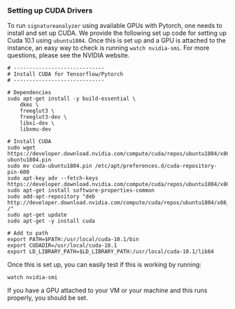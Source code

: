 ### Setting up CUDA Drivers

To run `signatureanalyzer` using available GPUs with Pytorch, one needs to install and set up CUDA. We provide the following set up code for setting up Cuda 10.1 using `ubuntu1804`. Once this is set up and a GPU is attached to the instance, an easy way to check is running `watch nvidia-smi`. For more questions, please see the NVIDIA website.

```
# -----------------------------
# Install CUDA for Tensorflow/Pytorch
# -----------------------------

# Dependencies
sudo apt-get install -y build-essential \
    dkms \
    freeglut3 \
    freeglut3-dev \
    libxi-dev \
    libxmu-dev

# Install CUDA
sudo wget https://developer.download.nvidia.com/compute/cuda/repos/ubuntu1804/x86_64/cuda-ubuntu1804.pin
sudo mv cuda-ubuntu1804.pin /etc/apt/preferences.d/cuda-repository-pin-600
sudo apt-key adv --fetch-keys https://developer.download.nvidia.com/compute/cuda/repos/ubuntu1804/x86_64/7fa2af80.pub
sudo apt-get install software-properties-common
sudo add-apt-repository "deb http://developer.download.nvidia.com/compute/cuda/repos/ubuntu1804/x86_64/ /"
sudo apt-get update
sudo apt-get -y install cuda

# Add to path
export PATH=$PATH:/usr/local/cuda-10.1/bin
export CUDADIR=/usr/local/cuda-10.1
export LD_LIBRARY_PATH=$LD_LIBRARY_PATH:/usr/local/cuda-10.1/lib64
```

Once this is set up, you can easily test if this is working by running:

```{bash}
watch nvidia-smi
```

If you have a GPU attached to your VM or your machine and this runs properly, you should be set.
